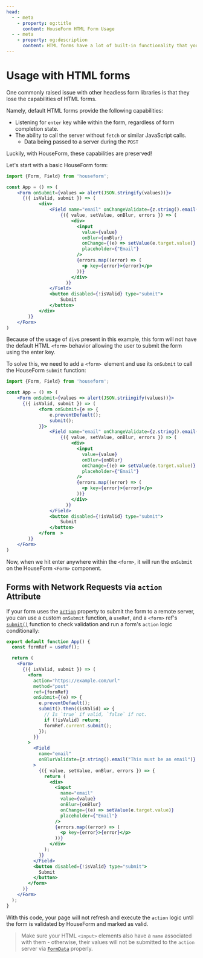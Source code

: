 ```yaml
---
head:
  - - meta
    - property: og:title
      content: HouseForm HTML Form Usage
  - - meta
    - property: og:description
      content: HTML forms have a lot of built-in functionality that you can combine with HouseForm's powerful API to create a great user experience.
---
```


# Usage with HTML forms

One commonly raised issue with other headless form libraries is that they lose the capabilities of HTML forms.

Namely, default HTML forms provide the following capabilities:

- Listening for `enter` key while within the form, regardless of form completion state.
- The ability to call the server without `fetch` or similar JavaScript calls.
  - Data being passed to a server during the `POST`

Luckily, with HouseForm, these capabilities are preserved!

Let's start with a basic HouseForm form:

```jsx
import {Form, Field} from 'houseform';

const App = () => (
    <Form onSubmit={values => alert(JSON.stringify(values))}>
      {({ isValid, submit }) => (
    		<div>
    		    <Field name="email" onChangeValidate={z.string().email("Must be an email")}>
                    {({ value, setValue, onBlur, errors }) => (
                        <div>
                          <input
                            value={value}
                            onBlur={onBlur}
                            onChange={(e) => setValue(e.target.value)}
                            placeholder={"Email"}
                          />
                          {errors.map((error) => (
                            <p key={error}>{error}</p>
                          ))}
                        </div>
                      )}
                </Field>
                <button disabled={!isValid} type="submit">
                    Submit
                </button>
            </div>
    	)}
    </Form>
)
```

Because of the usage of `div`s present in this example, this form will not have the default HTML `<form>` behavior allowing the user to submit the form using the enter key.

To solve this, we need to add a `<form> `element and use its `onSubmit` to call the HouseForm `submit` function:

```jsx
import {Form, Field} from 'houseform';

const App = () => (
    <Form onSubmit={values => alert(JSON.striingify(values))}>
      {({ isValid, submit }) => (
    		<form onSubmit={e => {
          		e.preventDefault();
          		submit();
        	}}>
    		    <Field name="email" onChangeValidate={z.string().email("Must be an email")}>
                    {({ value, setValue, onBlur, errors }) => (
                        <div>
                          <input
                            value={value}
                            onBlur={onBlur}
                            onChange={(e) => setValue(e.target.value)}
                            placeholder={"Email"}
                          />
                          {errors.map((error) => (
                            <p key={error}>{error}</p>
                          ))}
                        </div>
                      )}
                </Field>
                <button disabled={!isValid} type="submit">
                    Submit
                </button>
            </form	>
    	)}
    </Form>
)
```

Now, when we hit enter anywhere within the `<form>`, it will run the `onSubmit` on the HouseForm `<Form>` component.

## Forms with Network Requests via `action` Attribute

If your form uses the [`action`](https://developer.mozilla.org/en-US/docs/Web/HTML/Element/form#attr-action) property to submit the form to a remote server, you can use a custom `onSubmit` function, a `useRef`, and a `<form>` ref's [`submit()`](https://developer.mozilla.org/en-US/docs/Web/API/HTMLFormElement/submit) function to check validation and run a form's `action` logic conditionally: 

```jsx
export default function App() {
  const formRef = useRef();

  return (
    <Form>
      {({ isValid, submit }) => (
        <form
          action="https://example.com/url"
          method="post"
          ref={formRef}
          onSubmit={(e) => {
            e.preventDefault();
            submit().then((isValid) => {
              // Is `true` if valid, `false` if not.
              if (!isValid) return;
              formRef.current.submit();
            });
          }}
        >
          <Field
            name="email"
            onBlurValidate={z.string().email("This must be an email")}
          >
            {({ value, setValue, onBlur, errors }) => {
              return (
                <div>
                  <input
                    name="email"
                    value={value}
                    onBlur={onBlur}
                    onChange={(e) => setValue(e.target.value)}
                    placeholder={"Email"}
                  />
                  {errors.map((error) => (
                    <p key={error}>{error}</p>
                  ))}
                </div>
              );
            }}
          </Field>
          <button disabled={!isValid} type="submit">
            Submit
          </button>
        </form>
      )}
    </Form>
  );
}
```

With this code, your page will not refresh and execute the `action` logic until the form is validated by HouseForm and marked as valid. 

> Make sure your HTML `<input>` elements also have a `name` associated with them - otherwise, their values will not be submitted to the `action` server via [`FormData`](https://developer.mozilla.org/en-US/docs/Web/API/FormData) properly.
